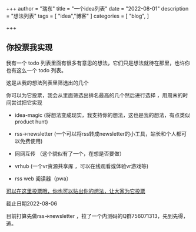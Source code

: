 +++
author = "瑞东"
title = "一个idea列表"
date = "2022-08-01"
description = "想法列表"
tags = [
    "idea","博客"
]
categories = [
    "blog",
]

+++

## 你投票我实现

我有一个 todo 列表里面有很多有意思的想法，它们只是想法就待在那里，也许你也有这么一个 todo 列表。

这是从我的想法列表里筛选出的几个

你可以为它投票，我会从里面筛选出排名最高的几个然后进行选择 ，用周末的时间尝试把它实现

- idea-magic (将想法变成现实，我支持你的想法，这也是我的想法，有点类似product hunt)

- rss->newsletter (一个可以将rss转成newsletter的小工具，站长和个人都可以免费使用)

- 同网互传 （这个貌似有了一个，在想是否要做）

- vrhub (一个vr资源共享库 ，可以在线观看或体验vr游戏等)

- rss web 阅读器（pwa）

[可以在这里投票哦，你也可以贴出你的想法，让大家为它投票](https://www.v2ex.com/t/869958)

截止日期2022-08-06


目前打算先做rss->newsletter ，拉了一个内测码的Q群756071313，先到先得，逃。
